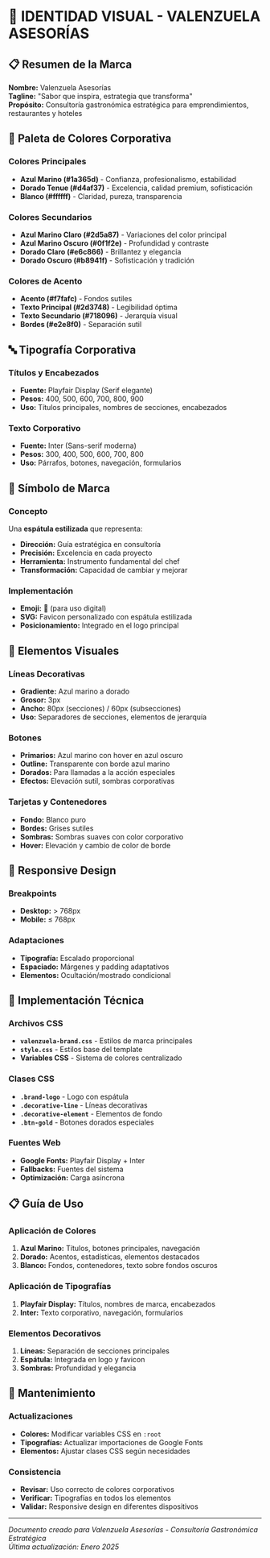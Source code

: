 # 🎨 IDENTIDAD VISUAL - VALENZUELA ASESORÍAS

## 📋 Resumen de la Marca

**Nombre:** Valenzuela Asesorías  
**Tagline:** "Sabor que inspira, estrategia que transforma"  
**Propósito:** Consultoría gastronómica estratégica para emprendimientos, restaurantes y hoteles

## 🎨 Paleta de Colores Corporativa

### Colores Principales
- **Azul Marino (#1a365d)** - Confianza, profesionalismo, estabilidad
- **Dorado Tenue (#d4af37)** - Excelencia, calidad premium, sofisticación
- **Blanco (#ffffff)** - Claridad, pureza, transparencia

### Colores Secundarios
- **Azul Marino Claro (#2d5a87)** - Variaciones del color principal
- **Azul Marino Oscuro (#0f1f2e)** - Profundidad y contraste
- **Dorado Claro (#e6c866)** - Brillantez y elegancia
- **Dorado Oscuro (#b8941f)** - Sofisticación y tradición

### Colores de Acento
- **Acento (#f7fafc)** - Fondos sutiles
- **Texto Principal (#2d3748)** - Legibilidad óptima
- **Texto Secundario (#718096)** - Jerarquía visual
- **Bordes (#e2e8f0)** - Separación sutil

## 🔤 Tipografía Corporativa

### Títulos y Encabezados
- **Fuente:** Playfair Display (Serif elegante)
- **Pesos:** 400, 500, 600, 700, 800, 900
- **Uso:** Títulos principales, nombres de secciones, encabezados

### Texto Corporativo
- **Fuente:** Inter (Sans-serif moderna)
- **Pesos:** 300, 400, 500, 600, 700, 800
- **Uso:** Párrafos, botones, navegación, formularios

## 🥄 Símbolo de Marca

### Concepto
Una **espátula estilizada** que representa:
- **Dirección:** Guía estratégica en consultoría
- **Precisión:** Excelencia en cada proyecto
- **Herramienta:** Instrumento fundamental del chef
- **Transformación:** Capacidad de cambiar y mejorar

### Implementación
- **Emoji:** 🥄 (para uso digital)
- **SVG:** Favicon personalizado con espátula estilizada
- **Posicionamiento:** Integrado en el logo principal

## 🎯 Elementos Visuales

### Líneas Decorativas
- **Gradiente:** Azul marino a dorado
- **Grosor:** 3px
- **Ancho:** 80px (secciones) / 60px (subsecciones)
- **Uso:** Separadores de secciones, elementos de jerarquía

### Botones
- **Primarios:** Azul marino con hover en azul oscuro
- **Outline:** Transparente con borde azul marino
- **Dorados:** Para llamadas a la acción especiales
- **Efectos:** Elevación sutil, sombras corporativas

### Tarjetas y Contenedores
- **Fondo:** Blanco puro
- **Bordes:** Grises sutiles
- **Sombras:** Sombras suaves con color corporativo
- **Hover:** Elevación y cambio de color de borde

## 📱 Responsive Design

### Breakpoints
- **Desktop:** > 768px
- **Mobile:** ≤ 768px

### Adaptaciones
- **Tipografía:** Escalado proporcional
- **Espaciado:** Márgenes y padding adaptativos
- **Elementos:** Ocultación/mostrado condicional

## 🚀 Implementación Técnica

### Archivos CSS
- **`valenzuela-brand.css`** - Estilos de marca principales
- **`style.css`** - Estilos base del template
- **Variables CSS** - Sistema de colores centralizado

### Clases CSS
- **`.brand-logo`** - Logo con espátula
- **`.decorative-line`** - Líneas decorativas
- **`.decorative-element`** - Elementos de fondo
- **`.btn-gold`** - Botones dorados especiales

### Fuentes Web
- **Google Fonts:** Playfair Display + Inter
- **Fallbacks:** Fuentes del sistema
- **Optimización:** Carga asíncrona

## 📋 Guía de Uso

### Aplicación de Colores
1. **Azul Marino:** Títulos, botones principales, navegación
2. **Dorado:** Acentos, estadísticas, elementos destacados
3. **Blanco:** Fondos, contenedores, texto sobre fondos oscuros

### Aplicación de Tipografías
1. **Playfair Display:** Títulos, nombres de marca, encabezados
2. **Inter:** Texto corporativo, navegación, formularios

### Elementos Decorativos
1. **Líneas:** Separación de secciones principales
2. **Espátula:** Integrada en logo y favicon
3. **Sombras:** Profundidad y elegancia

## 🔄 Mantenimiento

### Actualizaciones
- **Colores:** Modificar variables CSS en `:root`
- **Tipografías:** Actualizar importaciones de Google Fonts
- **Elementos:** Ajustar clases CSS según necesidades

### Consistencia
- **Revisar:** Uso correcto de colores corporativos
- **Verificar:** Tipografías en todos los elementos
- **Validar:** Responsive design en diferentes dispositivos

---

*Documento creado para Valenzuela Asesorías - Consultoría Gastronómica Estratégica*  
*Última actualización: Enero 2025*
